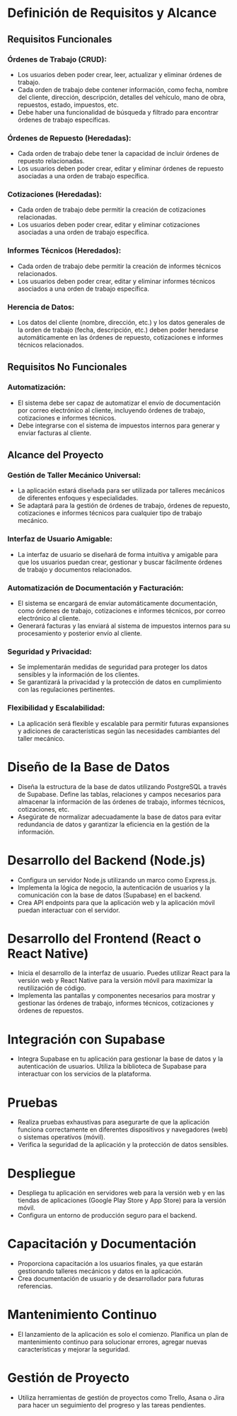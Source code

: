 # Definición de Requisitos y Alcance

## Requisitos Funcionales

### Órdenes de Trabajo (CRUD):
- Los usuarios deben poder crear, leer, actualizar y eliminar órdenes de trabajo.
- Cada orden de trabajo debe contener información, como fecha, nombre del cliente, dirección, descripción, detalles del vehículo, mano de obra, repuestos, estado, impuestos, etc.
- Debe haber una funcionalidad de búsqueda y filtrado para encontrar órdenes de trabajo específicas.

### Órdenes de Repuesto (Heredadas):
- Cada orden de trabajo debe tener la capacidad de incluir órdenes de repuesto relacionadas.
- Los usuarios deben poder crear, editar y eliminar órdenes de repuesto asociadas a una orden de trabajo específica.

### Cotizaciones (Heredadas):
- Cada orden de trabajo debe permitir la creación de cotizaciones relacionadas.
- Los usuarios deben poder crear, editar y eliminar cotizaciones asociadas a una orden de trabajo específica.

### Informes Técnicos (Heredados):
- Cada orden de trabajo debe permitir la creación de informes técnicos relacionados.
- Los usuarios deben poder crear, editar y eliminar informes técnicos asociados a una orden de trabajo específica.

### Herencia de Datos:
- Los datos del cliente (nombre, dirección, etc.) y los datos generales de la orden de trabajo (fecha, descripción, etc.) deben poder heredarse automáticamente en las órdenes de repuesto, cotizaciones e informes técnicos relacionados.

## Requisitos No Funcionales

### Automatización:
- El sistema debe ser capaz de automatizar el envío de documentación por correo electrónico al cliente, incluyendo órdenes de trabajo, cotizaciones e informes técnicos.
- Debe integrarse con el sistema de impuestos internos para generar y enviar facturas al cliente.

## Alcance del Proyecto

### Gestión de Taller Mecánico Universal:
- La aplicación estará diseñada para ser utilizada por talleres mecánicos de diferentes enfoques y especialidades.
- Se adaptará para la gestión de órdenes de trabajo, órdenes de repuesto, cotizaciones e informes técnicos para cualquier tipo de trabajo mecánico.

### Interfaz de Usuario Amigable:
- La interfaz de usuario se diseñará de forma intuitiva y amigable para que los usuarios puedan crear, gestionar y buscar fácilmente órdenes de trabajo y documentos relacionados.

### Automatización de Documentación y Facturación:
- El sistema se encargará de enviar automáticamente documentación, como órdenes de trabajo, cotizaciones e informes técnicos, por correo electrónico al cliente.
- Generará facturas y las enviará al sistema de impuestos internos para su procesamiento y posterior envío al cliente.

### Seguridad y Privacidad:
- Se implementarán medidas de seguridad para proteger los datos sensibles y la información de los clientes.
- Se garantizará la privacidad y la protección de datos en cumplimiento con las regulaciones pertinentes.

### Flexibilidad y Escalabilidad:
- La aplicación será flexible y escalable para permitir futuras expansiones y adiciones de características según las necesidades cambiantes del taller mecánico.

# Diseño de la Base de Datos

- Diseña la estructura de la base de datos utilizando PostgreSQL a través de Supabase. Define las tablas, relaciones y campos necesarios para almacenar la información de las órdenes de trabajo, informes técnicos, cotizaciones, etc.
- Asegúrate de normalizar adecuadamente la base de datos para evitar redundancia de datos y garantizar la eficiencia en la gestión de la información.

# Desarrollo del Backend (Node.js)

- Configura un servidor Node.js utilizando un marco como Express.js.
- Implementa la lógica de negocio, la autenticación de usuarios y la comunicación con la base de datos (Supabase) en el backend.
- Crea API endpoints para que la aplicación web y la aplicación móvil puedan interactuar con el servidor.

# Desarrollo del Frontend (React o React Native)

- Inicia el desarrollo de la interfaz de usuario. Puedes utilizar React para la versión web y React Native para la versión móvil para maximizar la reutilización de código.
- Implementa las pantallas y componentes necesarios para mostrar y gestionar las órdenes de trabajo, informes técnicos, cotizaciones y órdenes de repuestos.

# Integración con Supabase

- Integra Supabase en tu aplicación para gestionar la base de datos y la autenticación de usuarios. Utiliza la biblioteca de Supabase para interactuar con los servicios de la plataforma.

# Pruebas

- Realiza pruebas exhaustivas para asegurarte de que la aplicación funciona correctamente en diferentes dispositivos y navegadores (web) o sistemas operativos (móvil).
- Verifica la seguridad de la aplicación y la protección de datos sensibles.

# Despliegue

- Despliega tu aplicación en servidores web para la versión web y en las tiendas de aplicaciones (Google Play Store y App Store) para la versión móvil.
- Configura un entorno de producción seguro para el backend.

# Capacitación y Documentación

- Proporciona capacitación a los usuarios finales, ya que estarán gestionando talleres mecánicos y datos en la aplicación.
- Crea documentación de usuario y de desarrollador para futuras referencias.

# Mantenimiento Continuo

- El lanzamiento de la aplicación es solo el comienzo. Planifica un plan de mantenimiento continuo para solucionar errores, agregar nuevas características y mejorar la seguridad.

# Gestión de Proyecto

- Utiliza herramientas de gestión de proyectos como Trello, Asana o Jira para hacer un seguimiento del progreso y las tareas pendientes.
